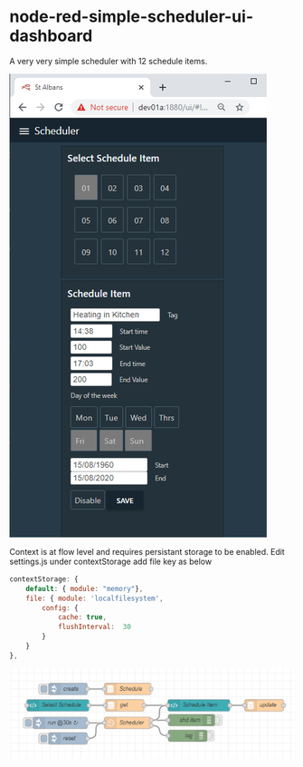 # node-red-simple-scheduler-ui-dashboard

A very very simple scheduler with 12 schedule items.

![UI](https://github.com/industrialinternet/node-red-simple-scheduler-ui-dashboard/blob/master/shed-ui.png?raw=true)


Context is at flow level and requires persistant storage to be enabled.
Edit settings.js under contextStorage add file key as below

```javascript
contextStorage: {
	default: { module: "memory"},
	file: { module: 'localfilesystem', 
		config: {
			cache: true,
			flushInterval:	30
		}
	}
},
```

![flow](https://raw.githubusercontent.com/industrialinternet/node-red-simple-scheduler-ui-dashboard/master/simple-shed-flow.png)
